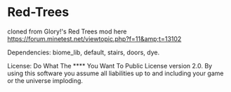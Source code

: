 # Red-Trees
cloned from Glory!'s Red Trees mod here https://forum.minetest.net/viewtopic.php?f=11&amp;t=13102

Dependencies: biome_lib, default, stairs, doors, dye.

License: Do What The **** You Want To Public License version 2.0.
By using this software you assume all liabilities up to and including your game or the universe imploding.
